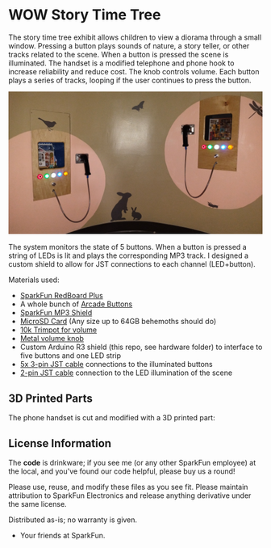 WOW Story Time Tree
==============

The story time tree exhibit allows children to view a diorama through a small window. Pressing a button plays sounds of nature, a story teller, or other tracks related to the scene. When a button is pressed the scene is illuminated. The handset is a modified telephone and phone hook to increase reliability and reduce cost. The knob controls volume. Each button plays a series of tracks, looping if the user continues to press the button.

![The story time scenes lit up](https://raw.githubusercontent.com/nseidle/WOW_Diorama_Audio_Controller/main/Story_Time_Tree_Exhibit.png)

The system monitors the state of 5 buttons. When a button is pressed a string of LEDs is lit and plays the corresponding MP3 track. I designed a custom shield to allow for JST connections to each channel (LED+button). 

Materials used:

* [SparkFun RedBoard Plus](https://www.sparkfun.com/sparkfun-redboard-plus.html)
* A whole bunch of [Arcade Buttons](https://www.sparkfun.com/products/9336)
* [SparkFun MP3 Shield](https://www.sparkfun.com/products/12660)
* [MicroSD Card](https://www.sparkfun.com/products/11609) (Any size up to 64GB behemoths should do)
* [10k Trimpot for volume](https://www.sparkfun.com/products/9806)
* [Metal volume knob](https://www.sparkfun.com/silver-metal-knob-14x24mm.html)
* Custom Arduino R3 shield (this repo, see hardware folder) to interface to five buttons and one LED strip
* [5x 3-pin JST cable](https://www.sparkfun.com/jst-to-breadboard-jumper-3-pin.html) connections to the illuminated buttons
* [2-pin JST cable](https://www.sparkfun.com/jst-jumper-2-wire-assembly.html) connection to the LED illumination of the scene

3D Printed Parts
-------------------
The phone handset is cut and modified with a 3D printed part:

<script src="https://embed.github.com/view/3d/nseidle/WOW_Diorama_Audio_Controller/main/stl/WOWPhoneAttachment.stl"></script>

License Information
-------------------
The **code** is drinkware; if you see me (or any other SparkFun employee) at the local, and you've found our code helpful, please buy us a round!

Please use, reuse, and modify these files as you see fit. Please maintain attribution to SparkFun Electronics and release anything derivative under the same license.

Distributed as-is; no warranty is given.

- Your friends at SparkFun.
